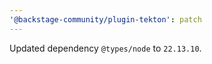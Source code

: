 ```yaml
---
'@backstage-community/plugin-tekton': patch
---
```


Updated dependency `@types/node` to `22.13.10`.

